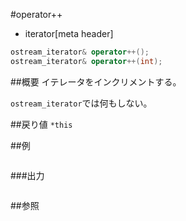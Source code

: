 #operator++
* iterator[meta header]

```cpp
ostream_iterator& operator++();
ostream_iterator& operator++(int);
```

##概要
イテレータをインクリメントする。

`ostream_iterator`では何もしない。


##戻り値
`*this`


##例
```cpp
```

###出力
```
```

##参照

